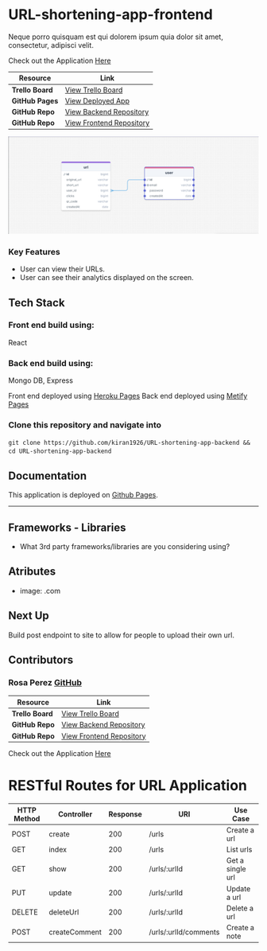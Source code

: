 # URL-shortening-app-frontend

Neque porro quisquam est qui dolorem ipsum quia dolor sit amet, consectetur, adipisci velit.

Check out the Application [Here](https://) 


| Resource            | Link |
|---------------------|------|
| **Trello Board**     | [View Trello Board](https://trello.com/b/m0Z0nQ76/project-3-crud) |
| **GitHub Pages**    | [View Deployed App](https://) |
| **GitHub Repo**     | [View Backend Repository](https://github.com/kiran1926/URL-shortening-app-backend) |
| **GitHub Repo**     | [View Frontend Repository](https://github.com/kiran1926/URL-shortening-app-backend) 

![ERD Schema](src/assets/images/schema.png)


### Key Features

- User can view their URLs.
- User can see their analytics displayed on the screen.

## Tech Stack
### Front end build using: 
 React
 ### Back end build using: 
 Mongo DB, Express


 Front end deployed using [Heroku Pages](https://www.heroku.com/)
 Back end deployed using [Metify Pages](https://www.netlify.com/)


### Clone this repository and navigate into

`git clone https://github.com/kiran1926/URL-shortening-app-backend && cd URL-shortening-app-backend`


## Documentation 

This application is deployed on [Github Pages](https://).

 ---
## Frameworks - Libraries

- What 3rd party frameworks/libraries are you considering using?


## Atributes

- image: .com

## Next Up

Build post endpoint to site to allow for people to upload their own url.

 ## Contributors
   
 ### Rosa Perez [GitHub](https://github.com/paintedlbird7)

 | Resource            | Link |
|---------------------|------|
| **Trello Board**     | [View Trello Board](https://trello.com/b/m0Z0nQ76/project-3-crud) |
| **GitHub Repo**     | [View Backend Repository](https://github.com/kiran1926/URL-shortening-app-backend) |
| **GitHub Repo**     | [View Frontend Repository](https://github.com/kiran1926/URL-shortening-app-frontend) |


Check out the Application [Here](https://) 


# RESTful Routes for URL Application

| HTTP Method | Controller       | Response | URI                          | Use Case              |
|-------------|------------------|----------|-------------------------------|------------------------|
| POST        | create           | 200      | /urls                        | Create a url          |
| GET         | index            | 200      | /urls                        | List urls             |
| GET         | show             | 200      | /urls/:urlId               | Get a single url      |
| PUT         | update           | 200      | /urls/:urlId               | Update a url          |
| DELETE      | deleteUrl       | 200      | /urls/:urlId               | Delete a url          |
| POST        | createComment    | 200      | /urls/:urlId/comments      | Create a note       |
